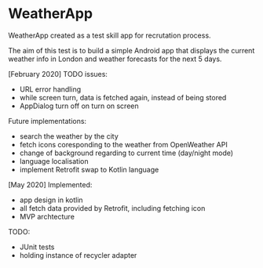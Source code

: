 # WeatherApp

WeatherApp created as a test skill app for recrutation process.

The aim of this test is to build a simple Android app 
that displays the current weather info in London and weather forecasts for the next 5 days.

[February 2020]
TODO issues:
- URL error handling 
- while screen turn, data is fetched again, instead of being stored
- AppDialog turn off on turn on screen

Future implementations:
- search the weather by the city
- fetch icons coresponding to the weather from OpenWeather API
- change of background regarding to current time (day/night mode)
- language localisation
- implement Retrofit swap to Kotlin language

[May 2020]
Implemented:
 - app design in kotlin
 - all fetch data provided by Retrofit, including fetching icon
 - MVP archtecture

TODO:
- JUnit tests
- holding instance of recycler adapter
